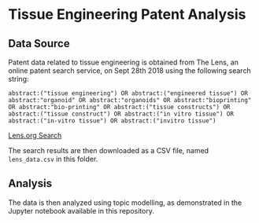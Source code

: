 # Tissue Engineering Patent Analysis

## Data Source

Patent data related to tissue engineering is obtained from The Lens, an online patent search service, on Sept 28th 2018 using the following search string:

`abstract:("tissue engineering") OR abstract:("engineered tissue") OR abstract:"organoid" OR abstract:"organoids" OR abstract:"bioprinting" OR abstract:"bio-printing" OR abstract:("tissue constructs") OR abstract:("tissue construct") OR abstract:("in vitro tissue") OR abstract:("in-vitro tissue") OR abstract:("invitro tissue")`

[Lens.org Search](https://www.lens.org/lens/search)

The search results are then downloaded as a CSV file, named `lens_data.csv` in this folder.

## Analysis

The data is then analyzed using topic modelling, as demonstrated in the Jupyter notebook available in this repository.